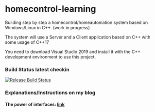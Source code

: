 # homecontrol-learning
Building step by step a homecontrol/homeautomation system based on Windows/Linux in C++. (work in progress)

The system will use a Server and a Client application based on C++ with some usage of C++17

You need to download Visual Studio 2019 and install it with the C++ development environment to use this project.

### Build Status latest checkin

[![Release Build Status](https://dev.azure.com/andreasfertl/andreasfertl/_apis/build/status/andreasfertl.homecontrol-learning?branchName=master)](https://dev.azure.com/andreasfertl/andreasfertl/_build/latest?definitionId=2&branchName=master)

### Explanations/Instructions on my blog
#### The power of interfaces: [link](https://www.experienceprogramming.net/?p=49)

